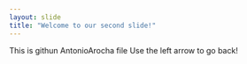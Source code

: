 ```yaml
---
layout: slide
title: "Welcome to our second slide!"
---
```

This is githun AntonioArocha file
Use the left arrow to go back!
